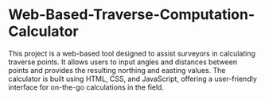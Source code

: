 # Web-Based-Traverse-Computation-Calculator
This project is a web-based tool designed to assist surveyors in calculating traverse points. It allows users to input angles and distances between points and provides the resulting northing and easting values. The calculator is built using HTML, CSS, and JavaScript, offering a user-friendly interface for on-the-go calculations in the field.
